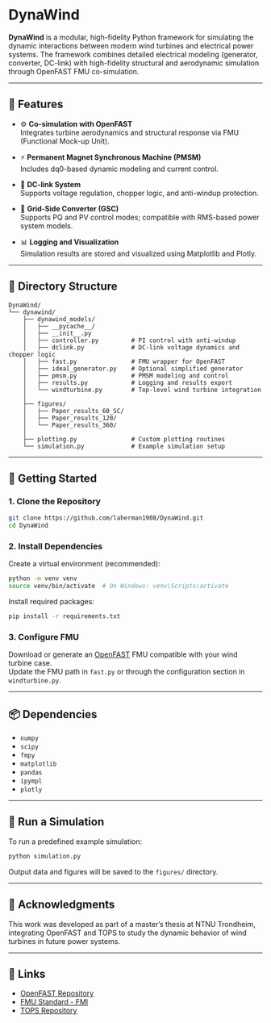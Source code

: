 # DynaWind

**DynaWind** is a modular, high-fidelity Python framework for simulating the dynamic interactions between modern wind turbines and electrical power systems. The framework combines detailed electrical modeling (generator, converter, DC-link) with high-fidelity structural and aerodynamic simulation through OpenFAST FMU co-simulation.

---

## 🔧 Features

- ⚙️ **Co-simulation with OpenFAST**  
  Integrates turbine aerodynamics and structural response via FMU (Functional Mock-up Unit).

- ⚡ **Permanent Magnet Synchronous Machine (PMSM)**  
  Includes dq0-based dynamic modeling and current control.

- 🔋 **DC-link System**  
  Supports voltage regulation, chopper logic, and anti-windup protection.

- 🔌 **Grid-Side Converter (GSC)**  
  Supports PQ and PV control modes; compatible with RMS-based power system models.

- 📊 **Logging and Visualization**  
  Simulation results are stored and visualized using Matplotlib and Plotly.

---

## 📁 Directory Structure

```
DynaWind/
└── dynawind/
    ├── dynawind_models/
    │   ├── __pycache__/
    │   ├── __init__.py
    │   ├── controller.py         # PI control with anti-windup
    │   ├── dclink.py             # DC-link voltage dynamics and chopper logic
    │   ├── fast.py               # FMU wrapper for OpenFAST
    │   ├── ideal_generator.py    # Optional simplified generator
    │   ├── pmsm.py               # PMSM modeling and control
    │   ├── results.py            # Logging and results export
    │   └── windturbine.py        # Top-level wind turbine integration
    │
    ├── figures/
    │   ├── Paper_results_60_SC/
    │   ├── Paper_results_120/
    │   └── Paper_results_360/
    │
    ├── plotting.py               # Custom plotting routines
    └── simulation.py             # Example simulation setup
```

---

## 🚀 Getting Started

### 1. Clone the Repository

```bash
git clone https://github.com/laherman1908/DynaWind.git
cd DynaWind
```

### 2. Install Dependencies

Create a virtual environment (recommended):

```bash
python -m venv venv
source venv/bin/activate  # On Windows: venv\Scripts\activate
```

Install required packages:

```bash
pip install -r requirements.txt
```

### 3. Configure FMU

Download or generate an [OpenFAST](https://github.com/OpenFAST/openfast) FMU compatible with your wind turbine case.  
Update the FMU path in `fast.py` or through the configuration section in `windturbine.py`.

---

## 📦 Dependencies

- `numpy`
- `scipy`
- `fmpy`
- `matplotlib`
- `pandas`
- `ipympl`
- `plotly`


---

## 🧪 Run a Simulation

To run a predefined example simulation:

```bash
python simulation.py
```

Output data and figures will be saved to the `figures/` directory.

---

## 🤝 Acknowledgments

This work was developed as part of a master’s thesis at NTNU Trondheim, integrating OpenFAST and TOPS to study the dynamic behavior of wind turbines in future power systems.

---

## 🔗 Links

- [OpenFAST Repository](https://github.com/OpenFAST/openfast)  
- [FMU Standard - FMI](https://fmi-standard.org/)
- [TOPS Repository](https://github.com/hallvar-h/TOPS)
